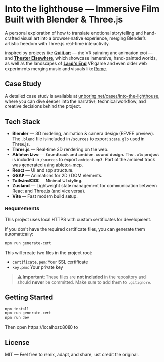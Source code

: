 # Into the lighthouse — Immersive Film Built with Blender & Three.js

A personal exploration of how to translate emotional storytelling and hand-crafted visual art into a browser-native experience, merging Blender’s artistic freedom with Three.js real-time interactivity.

Inspired by projects like [**Quill.art**](https://quill.art/) — the VR painting and animation tool — and [**Theater Elsewhere**](https://www.meta.com/en-gb/experiences/theater-elsewhere/2515021945210953/), which showcase immersive, hand-painted worlds, as well as the landscapes of [**Land's End**](https://www.landsendgame.com/) VR game and even older web experiments merging music and visuals like [Rome](https://rome.mrdoob.com/).

## Case Study

A detailed case study is available at [unboring.net/cases/into-the-lighthouse](https://unboring.net/cases/into-the-lighthouse), where you can dive deeper into the narrative, technical workflow, and creative decisions behind the project.

## Tech Stack

- **Blender** — 3D modeling, animation & camera design (EEVEE preview).
  The `.blend` file is included in `/sources` to export `scene.glb` used in Three.js.
- **Three.js** — Real-time 3D rendering on the web.
- **Ableton Live** — Soundtrack and ambient sound design.
  The `.als` project is included in `/sources` to export `ambient.mp3`.
  Part of the ambient track was generated using [ableton-mcp](https://github.com/ahujasid/ableton-mcp).
- **React** — UI and app structure.
- **GSAP** — Animations for 2D / DOM elements.
- **TailwindCSS** — Minimal UI styling.
- **Zustand** — Lightweight state management for communication between React and Three.js (and vice versa).
- **Vite** — Fast modern build setup.

### Requirements

This project uses local HTTPS with custom certificates for development.

If you don't have the required certificate files, you can generate them automatically:

```sh
npm run generate-cert
```

This will create two files in the project root:

- `certificate.pem`: Your SSL certificate
- `key.pem`: Your private key

> ⚠️ **Important**: These files are **not included** in the repository and should **never** be committed. Make sure to add them to `.gitignore`.

## Getting Started

```sh
npm install
npm run generate-cert
npm run dev
```

Then open https://localhost:8080 to

## License

MIT — Feel free to remix, adapt, and share, just credit the original.
